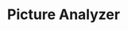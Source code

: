 ---
title: Picture Analyzer
image: ../img/picanalyzer.png
created_at: 2019-01-25
description: A picture analyzer app built with vanilla JS, and Sass.
live_link: https://wilsonj806.github.io/picture-analyzer/
repo_link: https://github.com/wilsonj806/picture-analyzer
tools:
  - JavaScript
  - HTML
  - CSS
---